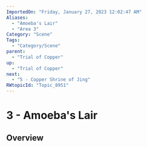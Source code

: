 ```yaml
---
ImportedOn: "Friday, January 27, 2023 12:02:47 AM"
Aliases:
  - "Amoeba's Lair"
  - "Area 3"
Category: "Scene"
Tags:
  - "Category/Scene"
parent:
  - "Trial of Copper"
up:
  - "Trial of Copper"
next:
  - "5 - Copper Shrine of Jing"
RWtopicId: "Topic_8951"
---
```

# 3 - Amoeba's Lair
## Overview
